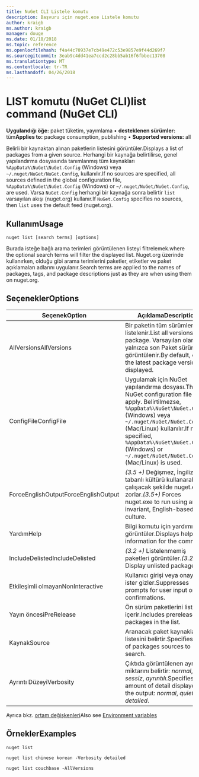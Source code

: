 ```yaml
---
title: NuGet CLI Listele komutu
description: Başvuru için nuget.exe Listele komutu
author: kraigb
ms.author: kraigb
manager: douge
ms.date: 01/18/2018
ms.topic: reference
ms.openlocfilehash: f4a44c70937e7cb49e472c53e9857e9f44d269f7
ms.sourcegitcommit: 3eab9c4dd41ea7ccd2c28bb5ab16f6fbbec13708
ms.translationtype: MT
ms.contentlocale: tr-TR
ms.lasthandoff: 04/26/2018
---
```

# <a name="list-command-nuget-cli"></a><span data-ttu-id="842a5-103">LIST komutu (NuGet CLI)</span><span class="sxs-lookup"><span data-stu-id="842a5-103">list command (NuGet CLI)</span></span>

<span data-ttu-id="842a5-104">**Uygulandığı öğe:** paket tüketim, yayımlama &bullet; **desteklenen sürümler:** tüm</span><span class="sxs-lookup"><span data-stu-id="842a5-104">**Applies to:** package consumption, publishing &bullet; **Supported versions:** all</span></span>

<span data-ttu-id="842a5-105">Belirli bir kaynaktan alınan paketlerin listesini görüntüler.</span><span class="sxs-lookup"><span data-stu-id="842a5-105">Displays a list of packages from a given source.</span></span> <span data-ttu-id="842a5-106">Herhangi bir kaynağa belirtilirse, genel yapılandırma dosyasında tanımlanmış tüm kaynakları `%AppData%\NuGet\NuGet.Config` (Windows) veya `~/.nuget/NuGet/NuGet.Config`, kullanılır.</span><span class="sxs-lookup"><span data-stu-id="842a5-106">If no sources are specified, all sources defined in the global configuration file, `%AppData%\NuGet\NuGet.Config` (Windows) or `~/.nuget/NuGet/NuGet.Config`, are used.</span></span> <span data-ttu-id="842a5-107">Varsa `NuGet.Config` herhangi bir kaynağa sonra belirtir `list` varsayılan akışı (nuget.org) kullanır.</span><span class="sxs-lookup"><span data-stu-id="842a5-107">If `NuGet.Config` specifies no sources, then `list` uses the default feed (nuget.org).</span></span>

## <a name="usage"></a><span data-ttu-id="842a5-108">Kullanım</span><span class="sxs-lookup"><span data-stu-id="842a5-108">Usage</span></span>

```cli
nuget list [search terms] [options]
```

<span data-ttu-id="842a5-109">Burada isteğe bağlı arama terimleri görüntülenen listeyi filtrelemek.</span><span class="sxs-lookup"><span data-stu-id="842a5-109">where the optional search terms will filter the displayed list.</span></span> <span data-ttu-id="842a5-110">Nuget.org üzerinde kullanırken, olduğu gibi arama terimlerini paketler, etiketler ve paket açıklamaları adlarını uygulanır.</span><span class="sxs-lookup"><span data-stu-id="842a5-110">Search terms are applied to the names of packages, tags, and package descriptions just as they are when using them on nuget.org.</span></span>

## <a name="options"></a><span data-ttu-id="842a5-111">Seçenekler</span><span class="sxs-lookup"><span data-stu-id="842a5-111">Options</span></span>

| <span data-ttu-id="842a5-112">Seçenek</span><span class="sxs-lookup"><span data-stu-id="842a5-112">Option</span></span> | <span data-ttu-id="842a5-113">Açıklama</span><span class="sxs-lookup"><span data-stu-id="842a5-113">Description</span></span> |
| --- | --- |
| <span data-ttu-id="842a5-114">AllVersions</span><span class="sxs-lookup"><span data-stu-id="842a5-114">AllVersions</span></span> | <span data-ttu-id="842a5-115">Bir paketin tüm sürümleri listelenir.</span><span class="sxs-lookup"><span data-stu-id="842a5-115">List all versions of a package.</span></span> <span data-ttu-id="842a5-116">Varsayılan olarak, yalnızca son Paket sürümü görüntülenir.</span><span class="sxs-lookup"><span data-stu-id="842a5-116">By default, only the latest package version is displayed.</span></span> |
| <span data-ttu-id="842a5-117">ConfigFile</span><span class="sxs-lookup"><span data-stu-id="842a5-117">ConfigFile</span></span> | <span data-ttu-id="842a5-118">Uygulamak için NuGet yapılandırma dosyası.</span><span class="sxs-lookup"><span data-stu-id="842a5-118">The NuGet configuration file to apply.</span></span> <span data-ttu-id="842a5-119">Belirtilmezse, `%AppData%\NuGet\NuGet.Config` (Windows) veya `~/.nuget/NuGet/NuGet.Config` (Mac/Linux) kullanılır.</span><span class="sxs-lookup"><span data-stu-id="842a5-119">If not specified, `%AppData%\NuGet\NuGet.Config` (Windows) or `~/.nuget/NuGet/NuGet.Config` (Mac/Linux) is used.</span></span>|
| <span data-ttu-id="842a5-120">ForceEnglishOutput</span><span class="sxs-lookup"><span data-stu-id="842a5-120">ForceEnglishOutput</span></span> | <span data-ttu-id="842a5-121">*(3.5 +)*  Değişmez, İngilizce tabanlı kültürü kullanarak çalışacak şekilde nuget.exe zorlar.</span><span class="sxs-lookup"><span data-stu-id="842a5-121">*(3.5+)* Forces nuget.exe to run using an invariant, English-based culture.</span></span> |
| <span data-ttu-id="842a5-122">Yardım</span><span class="sxs-lookup"><span data-stu-id="842a5-122">Help</span></span> | <span data-ttu-id="842a5-123">Bilgi komutu için yardımı görüntüler.</span><span class="sxs-lookup"><span data-stu-id="842a5-123">Displays help information for the command.</span></span> |
| <span data-ttu-id="842a5-124">IncludeDelisted</span><span class="sxs-lookup"><span data-stu-id="842a5-124">IncludeDelisted</span></span> | <span data-ttu-id="842a5-125">*(3.2 +)*  Listelenmemiş paketleri görüntüler.</span><span class="sxs-lookup"><span data-stu-id="842a5-125">*(3.2+)* Display unlisted packages.</span></span> |
| <span data-ttu-id="842a5-126">Etkileşimli olmayan</span><span class="sxs-lookup"><span data-stu-id="842a5-126">NonInteractive</span></span> | <span data-ttu-id="842a5-127">Kullanıcı girişi veya onayı için ister gizler.</span><span class="sxs-lookup"><span data-stu-id="842a5-127">Suppresses prompts for user input or confirmations.</span></span> |
| <span data-ttu-id="842a5-128">Yayın öncesi</span><span class="sxs-lookup"><span data-stu-id="842a5-128">PreRelease</span></span> | <span data-ttu-id="842a5-129">Ön sürüm paketlerini listede içerir.</span><span class="sxs-lookup"><span data-stu-id="842a5-129">Includes prerelease packages in the list.</span></span> |
| <span data-ttu-id="842a5-130">Kaynak</span><span class="sxs-lookup"><span data-stu-id="842a5-130">Source</span></span> | <span data-ttu-id="842a5-131">Aranacak paket kaynaklarının listesini belirtir.</span><span class="sxs-lookup"><span data-stu-id="842a5-131">Specifies a list of packages sources to search.</span></span> |
| <span data-ttu-id="842a5-132">Ayrıntı Düzeyi</span><span class="sxs-lookup"><span data-stu-id="842a5-132">Verbosity</span></span> | <span data-ttu-id="842a5-133">Çıktıda görüntülenen ayrıntı miktarını belirtir: *normal*, *sessiz*, *ayrıntılı*.</span><span class="sxs-lookup"><span data-stu-id="842a5-133">Specifies the amount of detail displayed in the output: *normal*, *quiet*, *detailed*.</span></span> |

<span data-ttu-id="842a5-134">Ayrıca bkz. [ortam değişkenleri](cli-ref-environment-variables.md)</span><span class="sxs-lookup"><span data-stu-id="842a5-134">Also see [Environment variables](cli-ref-environment-variables.md)</span></span>

## <a name="examples"></a><span data-ttu-id="842a5-135">Örnekler</span><span class="sxs-lookup"><span data-stu-id="842a5-135">Examples</span></span>

```cli
nuget list

nuget list chinese korean -Verbosity detailed

nuget list couchbase -AllVersions
```
